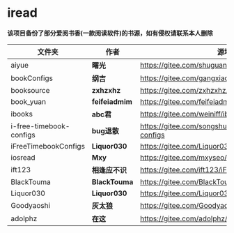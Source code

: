 # iread

**该项目备份了部分爱阅书香(一款阅读软件)的书源，如有侵权请联系本人删除**

| 文件夹                  | 作者            | 源地址                                               |
| ----------------------- | --------------- | ---------------------------------------------------- |
| aiyue                   | **曙光**        | https://gitee.com/shuguanga/aiyue                    |
| bookConfigs             | **纲吉**        | https://gitee.com/gangxiaoji/bookConfigs             |
| booksource              | **zxhzxhz**     | https://gitee.com/zxhzxhz/booksource                 |
| book_yuan               | **feifeiadmim** | https://gitee.com/feifeiadmim/book_yuan              |
| ibooks                  | **abc君**       | https://gitee.com/weiniff/ibooks                     |
| i-free-timebook-configs | **bug退散**     | https://gitee.com/songshu079/i-free-timebook-configs |
| iFreeTimebookConfigs    | **Liquor030**   | https://gitee.com/Liquor030/iFreeTimeBookConfigs     |
| iosread                 | **Mxy**         | https://gitee.com/mxyseo/iosread                     |
| ift123                  | **相逢应不识**  | https://gitee.com/ift123/iFreeTimeBookConfigs        |
| BlackTouma              | **BlackTouma**  | https://gitee.com/BlackTouma/iFreeTimeBookConfigs    |
| Liquor030               | **Liquor030**   | https://gitee.com/Liquor030/iFreeTimeBookConfigs     |
| Goodyaoshi              | **灰太狼**      | https://gitee.com/Goodyaoshi/iFreeTimeBookConfigs    |
| adolphz                 | **在这**        | https://gitee.com/adolphz/iFreeTimebookConfigs       |


